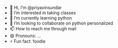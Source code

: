 - 👋 Hi, I’m @priyavinsundar
- 👀 I’m interested in taking classes
- 🌱 I’m currently learning python
- 💞️ I’m looking to collaborate on python personalized
- 📫 How to reach me through mail
- 😄 Pronouns: ...
- ⚡ Fun fact: foodie

<!---
priyavinsundar/priyavinsundar is a ✨ special ✨ repository because its `README.md` (this file) appears on your GitHub profile.
You can click the Preview link to take a look at your changes.
--->
